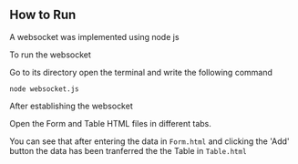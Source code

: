 ## How to Run

A websocket was implemented using node js

To run the websocket

Go to its directory open the terminal and write the following command

`node websocket.js`

After establishing the websocket

Open the Form and Table HTML files in different tabs.

You can see that after entering the data in `Form.html` and clicking the 'Add' button the data has been tranferred the the Table in `Table.html`
